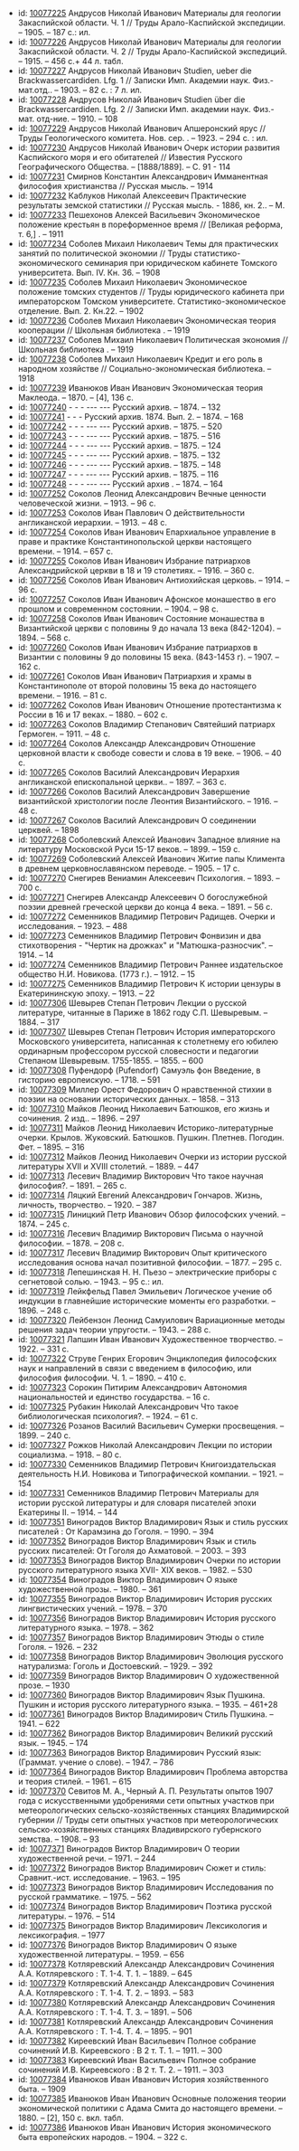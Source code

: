<ul>
<li>id: <a href="http://books.e-heritage.ru/book/10077225">10077225</a>	Андрусов Николай Иванович Материалы для геологии Закаспийской области. Ч. 1 // Труды Арало-Каспийской экспедиции. – 1905. – 187 с.: ил.</li>
<li>id: <a href="http://books.e-heritage.ru/book/10077226">10077226</a>	Андрусов Николай Иванович Материалы для геологии Закаспийской области. Ч. 2 // Труды Арало-Каспийской экспедиций. – 1915. – 456 с.+ 44 л. табл.</li>
<li>id: <a href="http://books.e-heritage.ru/book/10077227">10077227</a>	Андрусов Николай Иванович Studien, ueber die Brackwassercardiden. Lfg. 1 // Записки Имп. Академии наук. Физ.-мат.отд.. – 1903. – 82 c. : 7 л. ил.</li>
<li>id: <a href="http://books.e-heritage.ru/book/10077228">10077228</a>	Андрусов Николай Иванович Studien über die Brackwassercardiden. Lfg. 2 // Записки Имп. академии наук. Физ.-мат. отд-ние. – 1910. – 108</li>
<li>id: <a href="http://books.e-heritage.ru/book/10077229">10077229</a>	Андрусов Николай Иванович Апшеронский ярус // Труды Геологического комитета. Нов. сер. . – 1923. – 294 с. : ил.</li>
<li>id: <a href="http://books.e-heritage.ru/book/10077230">10077230</a>	Андрусов Николай Иванович Очерк истории развития Каспийского моря и его обитателей // Известия Русского Географического Общества. – [1888/1889]. – С. 91 - 114</li>
<li>id: <a href="http://books.e-heritage.ru/book/10077231">10077231</a>	Смирнов Константин Александрович Имманентная философия христианства // Русская мысль. – 1914</li>
<li>id: <a href="http://books.e-heritage.ru/book/10077232">10077232</a>	Каблуков Николай Алексеевич Практические результаты земской статистики // Русская мысль. - 1886, кн. 2.. – М.</li>
<li>id: <a href="http://books.e-heritage.ru/book/10077233">10077233</a>	Пешехонов Алексей Васильевич Экономическое положение крестьян в пореформенное время // [Великая реформа, т. 6,] . – 1911</li>
<li>id: <a href="http://books.e-heritage.ru/book/10077234">10077234</a>	Соболев Михаил Николаевич Темы для практических занятий по политической экономии // Труды статистико-экономического семинария при юридическом кабинете Томского университета. Вып. IV. Кн. 36. – 1908</li>
<li>id: <a href="http://books.e-heritage.ru/book/10077235">10077235</a>	Соболев Михаил Николаевич Экономическое положение томских студентов // Труды юридического кабинета при императорском Томском университете. Статистико-экономическое отделение. Вып. 2. Кн.22. – 1902</li>
<li>id: <a href="http://books.e-heritage.ru/book/10077236">10077236</a>	Соболев Михаил Николаевич Экономическая теория кооперации // Школьная библиотека . – 1919</li>
<li>id: <a href="http://books.e-heritage.ru/book/10077237">10077237</a>	Соболев Михаил Николаевич Политическая экономия // Школьная библиотека . – 1919</li>
<li>id: <a href="http://books.e-heritage.ru/book/10077238">10077238</a>	Соболев Михаил Николаевич Кредит и его роль в народном хозяйстве // Социально-экономическая библиотека. – 1918</li>
<li>id: <a href="http://books.e-heritage.ru/book/10077239">10077239</a>	Иванюков Иван Иванович Экономическая теория Маклеода. – 1870. – [4], 136 с.</li>
<li>id: <a href="http://books.e-heritage.ru/book/10077240">10077240</a>	- - - --- --- Русский архив. – 1874. – 132</li>
<li>id: <a href="http://books.e-heritage.ru/book/10077241">10077241</a>	- - - Русский архив. 1874. Вып. 2. – 1874. – 168</li>
<li>id: <a href="http://books.e-heritage.ru/book/10077242">10077242</a>	- - - --- --- Русский архив. – 1875. – 520</li>
<li>id: <a href="http://books.e-heritage.ru/book/10077243">10077243</a>	- - - --- --- Русский архив. – 1875. – 516</li>
<li>id: <a href="http://books.e-heritage.ru/book/10077244">10077244</a>	- - - --- --- Русский архив. – 1875. – 124</li>
<li>id: <a href="http://books.e-heritage.ru/book/10077245">10077245</a>	- - - --- --- Русский архив. – 1875. – 132</li>
<li>id: <a href="http://books.e-heritage.ru/book/10077246">10077246</a>	- - - --- --- Русский архив. – 1875. – 148</li>
<li>id: <a href="http://books.e-heritage.ru/book/10077247">10077247</a>	- - - --- --- Русский архив. – 1875. – 116</li>
<li>id: <a href="http://books.e-heritage.ru/book/10077248">10077248</a>	- - - --- --- Русский архив . – 1874. – 164</li>
<li>id: <a href="http://books.e-heritage.ru/book/10077252">10077252</a>	Соколов Леонид Александрович Вечные ценности человеческой жизни. – 1913. – 96 с.</li>
<li>id: <a href="http://books.e-heritage.ru/book/10077253">10077253</a>	Соколов Иван Павлович О действительности англиканской иерархии. – 1913. – 48 с.</li>
<li>id: <a href="http://books.e-heritage.ru/book/10077254">10077254</a>	Соколов Иван Иванович Епархиальное управление в праве и практике Константинопольской церкви настоящего времени. – 1914. – 657 с.</li>
<li>id: <a href="http://books.e-heritage.ru/book/10077255">10077255</a>	Соколов Иван Иванович Избрание патриархов Александрийской церкви в 18 и 19 столетиях. – 1916. – 360 с.</li>
<li>id: <a href="http://books.e-heritage.ru/book/10077256">10077256</a>	Соколов Иван Иванович Антиохийская церковь. – 1914. – 96 с.</li>
<li>id: <a href="http://books.e-heritage.ru/book/10077257">10077257</a>	Соколов Иван Иванович Афонское монашество в его прошлом и современном состоянии. – 1904. – 98 с.</li>
<li>id: <a href="http://books.e-heritage.ru/book/10077258">10077258</a>	Соколов Иван Иванович Состояние монашества в Византийской церкви с половины 9 до начала 13 века (842-1204). – 1894. – 568 с.</li>
<li>id: <a href="http://books.e-heritage.ru/book/10077260">10077260</a>	Соколов Иван Иванович Избрание патриархов в Византии с половины 9 до половины 15 века. (843-1453 г). – 1907. – 162 с.</li>
<li>id: <a href="http://books.e-heritage.ru/book/10077261">10077261</a>	Соколов Иван Иванович Патриархия и храмы в Константинополе от второй половины 15 века до настоящего времени. – 1916. – 81 с.</li>
<li>id: <a href="http://books.e-heritage.ru/book/10077262">10077262</a>	Соколов Иван Иванович Отношение протестантизма к России в 16 и 17 веках. – 1880. – 602 с.</li>
<li>id: <a href="http://books.e-heritage.ru/book/10077263">10077263</a>	Соколов Владимир Степанович Святейший патриарх Гермоген. – 1911. – 48 с.</li>
<li>id: <a href="http://books.e-heritage.ru/book/10077264">10077264</a>	Соколов Александр Александрович Отношение церковной власти к свободе совести и слова в 19 веке. – 1906. – 40 с.</li>
<li>id: <a href="http://books.e-heritage.ru/book/10077265">10077265</a>	Соколов Василий Александрович Иерархия англиканской епископальной церкви.. – 1897. – 363 с.</li>
<li>id: <a href="http://books.e-heritage.ru/book/10077266">10077266</a>	Соколов Василий Александрович Завершение византийской христологии после Леонтия Византийского. – 1916. – 48 с.</li>
<li>id: <a href="http://books.e-heritage.ru/book/10077267">10077267</a>	Соколов Василий Александрович О соединении церквей. – 1898</li>
<li>id: <a href="http://books.e-heritage.ru/book/10077268">10077268</a>	Соболевский Алексей Иванович Западное влияние на литературу Московской Руси 15-17 веков. – 1899. – 159 с.</li>
<li>id: <a href="http://books.e-heritage.ru/book/10077269">10077269</a>	Соболевский Алексей Иванович Житие папы Климента в древнем церковнославянском переводе. – 1905. – 17 с.</li>
<li>id: <a href="http://books.e-heritage.ru/book/10077270">10077270</a>	Снегирев Вениамин Алексеевич Психология. – 1893. – 700 с.</li>
<li>id: <a href="http://books.e-heritage.ru/book/10077271">10077271</a>	Снегирев Александр Алексеевич О богослужебной поэзии древней греческой церкви до конца 4 века. – 1891. – 56 с.</li>
<li>id: <a href="http://books.e-heritage.ru/book/10077272">10077272</a>	Семенников Владимир Петрович Радищев. Очерки и исследования. – 1923. – 488</li>
<li>id: <a href="http://books.e-heritage.ru/book/10077273">10077273</a>	Семенников Владимир Петрович Фонвизин и два стихотворения - "Чертик на дрожках" и "Матюшка-разносчик". – 1914. – 14</li>
<li>id: <a href="http://books.e-heritage.ru/book/10077274">10077274</a>	Семенников Владимир Петрович Раннее издательское общество Н.И. Новикова. (1773 г.). – 1912. – 15</li>
<li>id: <a href="http://books.e-heritage.ru/book/10077275">10077275</a>	Семенников Владимир Петрович К истории цензуры в Екатерининскую эпоху. – 1913. – 22</li>
<li>id: <a href="http://books.e-heritage.ru/book/10077306">10077306</a>	Шевырев Степан Петрович Лекции о русской литературе, читанные в Париже в 1862 году С.П. Шевыревым. – 1884. – 317</li>
<li>id: <a href="http://books.e-heritage.ru/book/10077307">10077307</a>	Шевырев Степан Петрович История императорского Московского университета, написанная к столетнему его юбилею ординарным профессором русской словесности и педагогии Степаном Шевыревым. 1755-1855. – 1855. – 600</li>
<li>id: <a href="http://books.e-heritage.ru/book/10077308">10077308</a>	Пуфендорф (Pufendorf) Самуэль фон Введение, в гисторию европеискую. – 1718. – 591</li>
<li>id: <a href="http://books.e-heritage.ru/book/10077309">10077309</a>	Миллер Орест Федорович О нравственной стихии в поэзии на основании исторических данных. – 1858. – 313</li>
<li>id: <a href="http://books.e-heritage.ru/book/10077310">10077310</a>	Майков Леонид Николаевич Батюшков, его жизнь и сочинения. 2 изд.. – 1896. – 297</li>
<li>id: <a href="http://books.e-heritage.ru/book/10077311">10077311</a>	Майков Леонид Николаевич Историко-литературные очерки. Крылов. Жуковский. Батюшков. Пушкин. Плетнев. Погодин. Фет. – 1895. – 316</li>
<li>id: <a href="http://books.e-heritage.ru/book/10077312">10077312</a>	Майков Леонид Николаевич Очерки из истории русской литературы XVII и XVIII столетий. – 1889. – 447</li>
<li>id: <a href="http://books.e-heritage.ru/book/10077313">10077313</a>	Лесевич Владимир Викторович Что такое научная философия?. – 1891. – 265 с.</li>
<li>id: <a href="http://books.e-heritage.ru/book/10077314">10077314</a>	Ляцкий Евгений Александрович Гончаров. Жизнь, личность, творчество. – 1920. – 387</li>
<li>id: <a href="http://books.e-heritage.ru/book/10077315">10077315</a>	Линицкий Петр Иванович Обзор философских учений. – 1874. – 245 с.</li>
<li>id: <a href="http://books.e-heritage.ru/book/10077316">10077316</a>	Лесевич Владимир Викторович Письма о научной философии. – 1878. – 208 с.</li>
<li>id: <a href="http://books.e-heritage.ru/book/10077317">10077317</a>	Лесевич Владимир Викторович Опыт критического исследования основа начал позитивной философии. – 1877. – 295 с.</li>
<li>id: <a href="http://books.e-heritage.ru/book/10077318">10077318</a>	Лепешинская Н. Н. Пьезо – электрические приборы с сегнетовой солью. – 1943. – 95 с.: ил.</li>
<li>id: <a href="http://books.e-heritage.ru/book/10077319">10077319</a>	Лейкфельд Павел Эмильевич Логическое учение об индукции в главнейшие исторические моменты его разработки. – 1896. – 248 с.</li>
<li>id: <a href="http://books.e-heritage.ru/book/10077320">10077320</a>	Лейбензон Леонид Самуилович Вариационные методы решения задач теории упругости. – 1943. – 288 с.</li>
<li>id: <a href="http://books.e-heritage.ru/book/10077321">10077321</a>	Лапшин Иван Иванович Художественное творчество. – 1922. – 331 с.</li>
<li>id: <a href="http://books.e-heritage.ru/book/10077322">10077322</a>	Струве Генрих Егорович Энциклопедия философских наук и направлений в связи с введением в философию, или философия философии. Ч. 1. – 1890. – 410 с.</li>
<li>id: <a href="http://books.e-heritage.ru/book/10077323">10077323</a>	Сорокин Питирим Александрович Автономия национальностей и единство государства. – 16 с.</li>
<li>id: <a href="http://books.e-heritage.ru/book/10077325">10077325</a>	Рубакин Николай Александрович Что такое библиологическая психология?. – 1924. – 61 с.</li>
<li>id: <a href="http://books.e-heritage.ru/book/10077326">10077326</a>	Розанов Василий Васильевич Сумерки просвещения. – 1899. – 240 с.</li>
<li>id: <a href="http://books.e-heritage.ru/book/10077327">10077327</a>	Рожков Николай Александрович Лекции по истории социализма. – 1918. – 80 с.</li>
<li>id: <a href="http://books.e-heritage.ru/book/10077330">10077330</a>	Семенников Владимир Петрович Книгоиздательская деятельность Н.И. Новикова и Типографической компании. – 1921. – 154</li>
<li>id: <a href="http://books.e-heritage.ru/book/10077331">10077331</a>	Семенников Владимир Петрович Материалы для истории русской литературы и для словаря писателей эпохи Екатерины II. – 1914. – 144</li>
<li>id: <a href="http://books.e-heritage.ru/book/10077351">10077351</a>	Виноградов Виктор Владимирович Язык и стиль русских писателей : От Карамзина до Гоголя. – 1990. – 394</li>
<li>id: <a href="http://books.e-heritage.ru/book/10077352">10077352</a>	Виноградов Виктор Владимирович Язык и стиль русских писателей: От Гоголя до Ахматовой. – 2003. – 393</li>
<li>id: <a href="http://books.e-heritage.ru/book/10077353">10077353</a>	Виноградов Виктор Владимирович Очерки по истории русского литературного языка XVII- XIX веков. – 1982. – 530</li>
<li>id: <a href="http://books.e-heritage.ru/book/10077354">10077354</a>	Виноградов Виктор Владимирович О языке художественной прозы. – 1980. – 361</li>
<li>id: <a href="http://books.e-heritage.ru/book/10077355">10077355</a>	Виноградов Виктор Владимирович История русских лингвистических учений. – 1978. – 370</li>
<li>id: <a href="http://books.e-heritage.ru/book/10077356">10077356</a>	Виноградов Виктор Владимирович История русского литературного языка. – 1978. – 362</li>
<li>id: <a href="http://books.e-heritage.ru/book/10077357">10077357</a>	Виноградов Виктор Владимирович Этюды о стиле Гоголя. – 1926. – 232</li>
<li>id: <a href="http://books.e-heritage.ru/book/10077358">10077358</a>	Виноградов Виктор Владимирович Эволюция русского натурализма: Гоголь и Достоевский. – 1929. – 392</li>
<li>id: <a href="http://books.e-heritage.ru/book/10077359">10077359</a>	Виноградов Виктор Владимирович О художественной прозе. – 1930</li>
<li>id: <a href="http://books.e-heritage.ru/book/10077360">10077360</a>	Виноградов Виктор Владимирович Язык Пушкина. Пушкин и история русского литературного языка. – 1935. – 461+28</li>
<li>id: <a href="http://books.e-heritage.ru/book/10077361">10077361</a>	Виноградов Виктор Владимирович Стиль Пушкина. – 1941. – 622</li>
<li>id: <a href="http://books.e-heritage.ru/book/10077362">10077362</a>	Виноградов Виктор Владимирович Великий русский язык. – 1945. – 174</li>
<li>id: <a href="http://books.e-heritage.ru/book/10077363">10077363</a>	Виноградов Виктор Владимирович Русский язык: (Граммат. учение о слове). – 1947. – 786</li>
<li>id: <a href="http://books.e-heritage.ru/book/10077364">10077364</a>	Виноградов Виктор Владимирович Проблема авторства и теория стилей. – 1961. – 615</li>
<li>id: <a href="http://books.e-heritage.ru/book/10077370">10077370</a>	Севитов М. А., Черный А. П. Результаты опытов 1907 года с искусственными удобрениями сети опытных участков при метеорологических сельско-хозяйственных станциях Владимирской губернии // Труды сети опытных участков при метеорологических сельско-хозяйственных станциях Владивирского губернского земства. – 1908. – 93</li>
<li>id: <a href="http://books.e-heritage.ru/book/10077371">10077371</a>	Виноградов Виктор Владимирович О теории художественной речи. – 1971. – 244</li>
<li>id: <a href="http://books.e-heritage.ru/book/10077372">10077372</a>	Виноградов Виктор Владимирович Сюжет и стиль: Сравнит.-ист. исследование. – 1963. – 195</li>
<li>id: <a href="http://books.e-heritage.ru/book/10077373">10077373</a>	Виноградов Виктор Владимирович Исследования по русской грамматике. – 1975. – 562</li>
<li>id: <a href="http://books.e-heritage.ru/book/10077374">10077374</a>	Виноградов Виктор Владимирович Поэтика русской литературы. – 1976. – 514</li>
<li>id: <a href="http://books.e-heritage.ru/book/10077375">10077375</a>	Виноградов Виктор Владимирович Лексикология и лексикография. – 1977</li>
<li>id: <a href="http://books.e-heritage.ru/book/10077376">10077376</a>	Виноградов Виктор Владимирович О языке художественной литературы. – 1959. – 656</li>
<li>id: <a href="http://books.e-heritage.ru/book/10077378">10077378</a>	Котляревский Александр Александрович Сочинения А.А. Котляревского : Т. 1-4. Т. 1. – 1889. – 645</li>
<li>id: <a href="http://books.e-heritage.ru/book/10077379">10077379</a>	Котляревский Александр Александрович Сочинения А.А. Котляревского : Т. 1-4. Т. 2. – 1893. – 583</li>
<li>id: <a href="http://books.e-heritage.ru/book/10077380">10077380</a>	Котляревский Александр Александрович Сочинения А.А. Котляревского : Т. 1-4. Т. 3. – 1891. – 506</li>
<li>id: <a href="http://books.e-heritage.ru/book/10077381">10077381</a>	Котляревский Александр Александрович Сочинения А.А. Котляревского : Т. 1-4. Т. 4. – 1895. – 901</li>
<li>id: <a href="http://books.e-heritage.ru/book/10077382">10077382</a>	Киреевский Иван Васильевич Полное собрание сочинений И.В. Киреевского : В 2 т. Т. 1. – 1911. – 300</li>
<li>id: <a href="http://books.e-heritage.ru/book/10077383">10077383</a>	Киреевский Иван Васильевич Полное собрание сочинений И.В. Киреевского : В 2 т. Т. 2. – 1911. – 303</li>
<li>id: <a href="http://books.e-heritage.ru/book/10077384">10077384</a>	Иванюков Иван Иванович История хозяйственного быта. – 1909</li>
<li>id: <a href="http://books.e-heritage.ru/book/10077385">10077385</a>	Иванюков Иван Иванович Основные положения теории экономической политики с Адама Смита до настоящего времени. – 1880. – [2], 150 с. вкл. табл.</li>
<li>id: <a href="http://books.e-heritage.ru/book/10077386">10077386</a>	Иванюков Иван Иванович История экономического быта европейских народов. – 1904. – 322 с.</li>
</ul>
